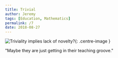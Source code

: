 ```yaml
---
title: Trivial
author: Jeremy
tags: [Education, Mathematics]
permalink: /7
date: 2018-08-27
---
```


![Triviality implies lack of novelty?](https://res.cloudinary.com/dh3hm8pb7/image/upload/c_scale,q_auto:best/v1535317419/Handwaving/Published/Trivial_New.png){: .centre-image }

"Maybe they are just getting in their teaching groove."